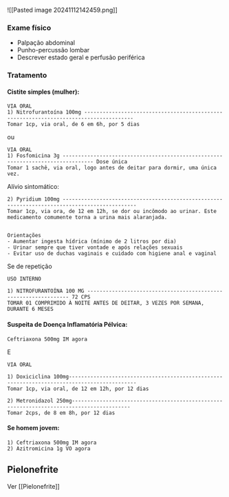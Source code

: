 ![[Pasted image 20241112142459.png]]

### Exame físico
- Palpação abdominal
- Punho-percussão lombar
- Descrever estado geral e perfusão periférica

### Tratamento
#### Cistite simples (mulher):
```
VIA ORAL
1) Nitrofurantoína 100mg --------------------------------------------------------------------------------------  
Tomar 1cp, via oral, de 6 em 6h, por 5 dias
```
ou
```
VIA ORAL
1) Fosfomicina 3g -------------------------------------------------------------------------------- Dose única  
Tomar 1 sachê, via oral, logo antes de deitar para dormir, uma única vez.
```

Alívio sintomático:
```
2) Pyridium 100mg ----------------------------------------------------------------------------------------------  
Tomar 1cp, via ora, de 12 em 12h, se dor ou incômodo ao urinar. Este medicamento comumente torna a urina mais alaranjada.  
  
  
Orientações  
- Aumentar ingesta hídrica (mínimo de 2 litros por dia)  
- Urinar sempre que tiver vontade e após relações sexuais  
- Evitar uso de duchas vaginais e cuidado com higiene anal e vaginal
```

Se de repetição
```
USO INTERNO  
  
1) NITROFURANTOÍNA 100 MG ---------------------------------------------------------------- 72 CPS  
TOMAR 01 COMPRIMIDO À NOITE ANTES DE DEITAR, 3 VEZES POR SEMANA, DURANTE 6 MESES
```
#### Suspeita de Doença Inflamatória Pélvica:
```
Ceftriaxona 500mg IM agora
```
E
```
VIA ORAL

1) Doxiciclina 100mg--------------------------------------------------------------------------------------------  
Tomar 1cp, via oral, de 12 em 12h, por 12 dias

2) Metronidazol 250mg-----------------------------------------------------------------------------------------  
Tomar 2cps, de 8 em 8h, por 12 dias
```

#### Se homem jovem:
```
1) Ceftriaxona 500mg IM agora
2) Azitromicina 1g VO agora
```

## Pielonefrite
Ver [[Pielonefrite]]